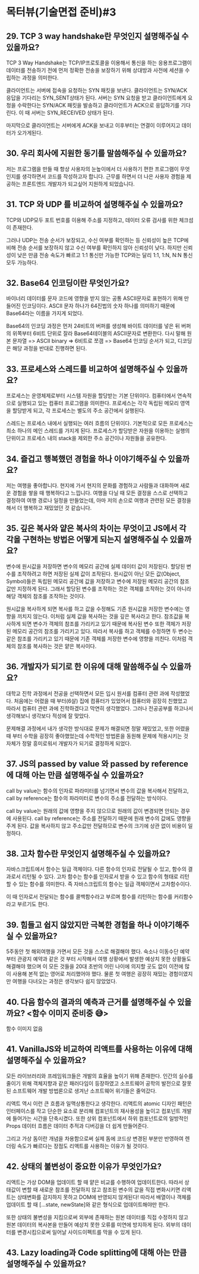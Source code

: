 # 목터뷰(기술면접 준비)#3

## 29. TCP 3 way handshake란 무엇인지 설명해주실 수 있을까요?

TCP 3 Way Handshake는 TCP/IP프로토콜을 이용해서 통신을 하는 응용프로그램이 데이터를 전송하기 전에 먼저 정확한 전송을 보장하기 위해 상대방과 사전에 세션을 수립하는 과정을 의미한다.

클라이언트는 서버에 접속을 요청하는 SYN 패킷을 보낸다. 클라이언트는 SYN/ACK 응답을 기다리는 SYN_SENT상태가 된다. 서버는 SYN 요청을 받고 클라이언트에게 요청을 수락한다는 SYN/ACK 패킷을 발송하고 클라이언트가 ACK으로 응답하기를 기다린다. 이 때 서버는 SYN_RECEIVED 상태가 된다.

마지막으로 클라이언트는 서버에게 ACK을 보내고 이후부터는 연결이 이루어지고 데이터가 오가게된다.

## 30. 우리 회사에 지원한 동기를 말씀해주실 수 있을까요?

저는 프로그램을 만들 때 항상 사용자의 눈높이에서 더 사용하기 편한 프로그램이 무엇인지를 생각하면서 코드를 작성하고자 합니다. 근무를 하면서 더 나은 사용자 경험을 제공하는 프론트엔드 개발자가 되고싶어 지원하게 되었습니다.

## 31. TCP 와 UDP 를 비교하여 설명해주실 수 있을까요?

TCP와 UDP모두 포트 번호를 이용해 주소를 지정하고, 데이터 오류 검사를 위한 체크섬이 존재한다.

그러나 UDP는 전송 순서가 보장되고, 수신 여부를 확인하는 등 신뢰성이 높은 TCP에 비해 전송 순서를 보장하지 않고 수신 여부를 확인하지 않아 신뢰성이 낮다. 하지만 신뢰성이 낮은 만큼 전송 속도가 빠르고 1:1 통신만 가능한 TCP와는 달리 1:1, 1:N, N:N 통신 모두 가능하다.

## 32. Base64 인코딩이란 무엇인가요?

바이너리 데이터를 문자 코드에 영향을 받지 않는 공통 ASCII문자로 표현하기 위해 만들어진 인코딩이다. ASCII 문자 하나가 64진법의 숫자 하나를 의미하기 때문에 Base64라는 이름을 가지게 되었다.

Base64의 인코딩 과정은 먼저 24비트의 버퍼를 생성해 바이트 데이터를 넣은 뒤 버퍼의 위쪽부터 6비트 단위로 잘라 Base64테이블의 ASCII문자로 변환한다. 다시 말해 원본 문자열 => ASCII binary => 6비트로 쪼갬 => Base64 인코딩 순서가 되고, 디코딩은 해당 과정을 반대로 진행하면 된다.

## 33. 프로세스와 스레드를 비교하여 설명해주실 수 있을까요?

프로세스는 운영체제로부터 시스템 자원을 할당받는 기본 단위이다. 컴퓨터에서 연속적으로 실행되고 있는 컴퓨터 프로그램을 의미한다. 프로세스는 각각 독립된 메모리 영역을 할당받게 되고, 각 프로세스는 별도의 주소 공간에서 실행된다.

스레드는 프로세스 내에서 실행되는 여러 흐름의 단위이다. 기본적으로 모든 프로세스는 최소 하나의 메인 스레드를 가지게 된다. 프로세스가 할당받은 자원을 이용하는 실행의 단위이고 프로세스 내의 stack을 제외한 주소 공간이나 자원들을 공유한다.

## 34. 즐겁고 행복했던 경험을 하나 이야기해주실 수 있을까요?

저는 여행을 좋아합니다. 현지에 가서 현지의 문화를 경험하고 사람들과 대화하며 새로운 경험을 쌓을 때 행복하다고 느낍니다. 여행을 다닐 때 모든 결정을 스스로 선택하고 결정하여 여행 경로나 일정을 만들었는데, 아마 저의 손으로 여행과 관련된 모든 결정을 해서 더 행복하고 재밌었던 것 같습니다.

## 35. 깊은 복사와 얕은 복사의 차이는 무엇이고 JS에서 각각을 구현하는 방법은 어떻게 되는지 설명해주실 수 있을까요?

변수에 원시값을 저장하면 변수의 메모리 공간에 실제 데이터 값이 저장된다. 할당된 변수를 조작하려고 하면 저장된 실제 값이 조작된다. 원시값이 아닌 모든 값(Object, Symbol)들은 독립된 메모리 공간에 값을 저장하고 변수에 저장된 메모리 공간의 참조값만 지정하게 된다. 그래서 할당된 변수를 조작하는 것은 객체를 조작하는 것이 아니라 해당 객체의 참조를 조작하는 것이다.

원시값을 복사하게 되면 복사를 하고 값을 수정해도 기존 원시값을 저장한 변수에는 영향을 끼치지 않는다. 이처럼 실제 값을 복사하는 것을 깊은 복사라고 한다. 참조값을 복사하게 되면 변수가 객체의 참조를 가리키고 있기 때문에 복사된 변수 또한 객체가 저장된 메모리 공간의 참조를 가리키고 있다. 따라서 복사를 하고 객체를 수정하면 두 변수는 같은 참조를 가리키고 있기 때문에 기존 객체를 저장한 변수에 영향을 끼친다. 이처럼 객체의 참조를 복사하는 것은 얕은 복사이다.

## 36. 개발자가 되기로 한 이유에 대해 말씀해주실 수 있을까요?

대학교 진학 과정에서 전공을 선택하면서 모든 입시 원서를 컴퓨터 관련 과에 작성했었다. 처음에는 어렸을 때 부터(6살) 집에 컴퓨터가 있었어서 컴퓨터와 굉장히 친했었고 따라서 컴퓨터 관련 과에 진학하겠다고 막연히 생각했었다. 그러나 전공공부를 하고나서 생각해보니 생각보다 적성에 잘 맞았다.

문제해결 과정에서 내가 생각한 방식대로 문제가 해결되면 정말 재밌었고, 또한 어렸을 때 부터 수학을 굉장히 좋아했었는데 수학적인 방법론을 동원해 문제에 적용시키는 것 자체가 정말 흥미로워서 개발자가 되기로 결정하게 되었다.

## 37. JS의 passed by value 와 passed by reference 에 대해 아는 만큼 설명해주실 수 있을까요?

call by value는 함수의 인자로 파라미터를 넘기면서 변수의 값을 복사해서 전달하고, call by reference는 함수의 파라미터로 변수의 주소를 전달하는 방식이다.

call by value는 원래의 값에 영향을 주지 않으므로 원래의 값이 변경되면 안되는 경우에 사용된다. call by reference는 주소를 전달하기 때문에 원래 변수의 값에도 영향을 주게 된다. 값을 복사하지 않고 주소값만 전달하므로 변수의 크기에 상관 없이 비용이 일정하다.

## 38. 고차 함수란 무엇인지 설명해주실 수 있을까요?

자바스크립트에서 함수는 일급 객체이다. 다른 함수의 인자로 전달될 수 있고, 함수의 결과로서 리턴될 수 있다. 고차 함수는 함수를 인자로서 받을 수 있고 함수의 형태로 리턴할 수 있는 함수를 의미한다. 즉 자바스크립트의 함수는 일급 객체이면서 고차함수이다.

이 때 인자로서 전달되는 함수를 콜백함수라고 부르며 함수를 리턴하는 함수를 커리함수라고 부르기도 한다.

## 39. 힘들고 쉽지 않았지만 극복한 경험을 하나 이야기해주실 수 있을까요?

5주동안 첫 해외여행을 가면서 모든 것을 스스로 해결해야 했다. 숙소나 이동수단 예약부터 관광지 예약과 같은 것 부터 시작해서 여행 상황에서 발생한 예상치 못한 상황들도 해결해야 했으며 이 모든 것들을 20대 초반의 어린 나이에 의지할 곳도 없이 이전에 많이 사용해 본적 없는 영어로 처리했어야 했다. 물론 첫 여행은 굉장히 재밌는 경험이였지만 여행을 다녀오는 과정은 생각보다 쉽지 않았었다.

## 40. 다음 함수의 결과의 예측과 근거를 설명해주실 수 있을까요? <함수 이미지 준비중 😅>

함수 이미지 없음

## 41. VanillaJS와 비교하여 리액트를 사용하는 이유에 대해 설명해주실 수 있을까요?

모든 라이브러리와 프레임워크들은 개발의 효율을 높이기 위해 존재한다. 인간의 실수를 줄이기 위해 객체지향과 같은 패러다임이 등장하였고 소프트웨어 공학의 발전으로 잘못된 소프트웨어 개발 방법론으로 생겨난 소프트웨어 위기들은 줄억갔다.

리액트 역시 이런 큰 흐름과 일맥상통한다고 생각한다. 리액트의 atomic 디자인 패턴은 인터페이스를 작고 단순한 요소로 분리해 컴포넌트의 재사용성을 높이고 컴포넌트 개발에 들어가는 시간을 단축시켰다. 또한 상위 컴포넌트에서 하위 컴포넌트로의 일방적인 Props 데이터 흐름은 데이터 추적과 디버깅을 더 쉽게 만들어준다.

그리고 가상 돔이란 개념을 차용함으로써 실제 돔에 코드상 변경된 부분만 반영하여 렌더링 속도가 빠르다는 장점도 리액트를 사용하는 이유가 될 것이다.

## 42. 상태의 불변성이 중요한 이유가 무엇인가요?

리액트는 가상 DOM을 업데이트 할 때 얕은 비교를 수행하여 업데이트한다. 따라서 상태값이 변할 때 새로운 참조를 전달하지 않고 참조된 변수의 값을 직접 변화시키면 리액트는 상태변화를 감지하지 못하고 DOM에 반영되지 않게된다! 따라서 배열이나 객체를 업데이트 할 때 [...state, newState]와 같은 형식으로 업데이트해야만 한다.

또한 상태의 불변성을 지킴으로써 외부에 존재하는 원본 데이터를 직접 수정하지 않고 원본 데이터의 복사본을 만들어 예상치 못한 오류를 미연에 방지하게 된다. 외부의 데이터를 변경시킴으로써 일어날 사이드이펙트를 막을 수 있게 된다.

## 43. Lazy loading과 Code splitting에 대해 아는 만큼 설명해주실 수 있을까요?

